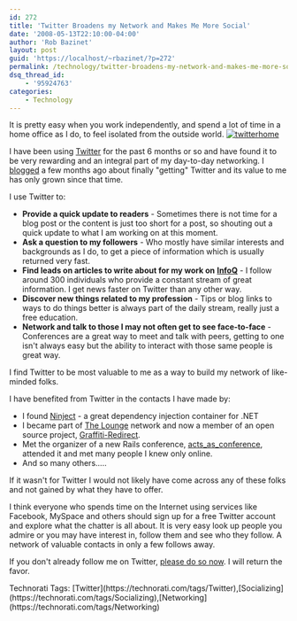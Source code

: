 ```yaml
---
id: 272
title: 'Twitter Broadens my Network and Makes Me More Social'
date: '2008-05-13T22:10:00-04:00'
author: 'Rob Bazinet'
layout: post
guid: 'https://localhost/~rbazinet/?p=272'
permalink: /technology/twitter-broadens-my-network-and-makes-me-more-social/
dsq_thread_id:
    - '95924763'
categories:
    - Technology
---
```


It is pretty easy when you work independently, and spend a lot of time in a home office as I do, to feel isolated from the outside world. [![twitterhome](https://www.accidentaltechnologist.com/files/media/image/WindowsLiveWriter/Twitterhasbroadenedmynetworkandmademesoc_D7E1/twitterhome_thumb.jpg)](https://www.accidentaltechnologist.com/files/media/image/WindowsLiveWriter/Twitterhasbroadenedmynetworkandmademesoc_D7E1/twitterhome_2.jpg)

I have been using [Twitter](https://www.twitter.com/rbazinet) for the past 6 months or so and have found it to be very rewarding and an integral part of my day-to-day networking. I [blogged](https://www.accidentaltechnologist.com/technology/finally-getting-twitter/) a few months ago about finally "getting" Twitter and its value to me has only grown since that time.

I use Twitter to:

- **Provide a quick update to readers** - Sometimes there is not time for a blog post or the content is just too short for a post, so shouting out a quick update to what I am working on at this moment.
- **Ask a question to my followers** - Who mostly have similar interests and backgrounds as I do, to get a piece of information which is usually returned very fast.
- **Find leads on articles to write about for my work on** [**InfoQ**](https://www.infoq.com) - I follow around 300 individuals who provide a constant stream of great information. I get news faster on Twitter than any other way.
- **Discover new things related to my profession** - Tips or blog links to ways to do things better is always part of the daily stream, really just a free education.
- **Network and talk to those I may not often get to see face-to-face** - Conferences are a great way to meet and talk with peers, getting to one isn't always easy but the ability to interact with those same people is great way.

I find Twitter to be most valuable to me as a way to build my network of like-minded folks.

I have benefited from Twitter in the contacts I have made by:

- I found [Ninject](https://ninject.org/) - a great dependency injection container for .NET
- I became part of [The Lounge](https://www.infozerk.com/thelounge/) network and now a member of an open source project, [Graffiti-Redirect](https://code.google.com/p/graffiti-redirect/).
- Met the organizer of a new Rails conference, [acts\_as\_conference](https://www.actsasconference.com/), attended it and met many people I knew only online.
- And so many others.....

If it wasn't for Twitter I would not likely have come across any of these folks and not gained by what they have to offer.

I think everyone who spends time on the Internet using services like Facebook, MySpace and others should sign up for a free Twitter account and explore what the chatter is all about. It is very easy look up people you admire or you may have interest in, follow them and see who they follow. A network of valuable contacts in only a few follows away.

If you don't already follow me on Twitter, [please do so now](https://www.twitter.com/rbazinet). I will return the favor.

<div class="wlWriterSmartContent" id="scid:0767317B-992E-4b12-91E0-4F059A8CECA8:f101470f-3f4a-44ca-b0c4-f3b9f9c376ad" style="margin: 0px; padding: 0px; display: inline;">Technorati Tags: [Twitter](https://technorati.com/tags/Twitter),[Socializing](https://technorati.com/tags/Socializing),[Networking](https://technorati.com/tags/Networking)</div>